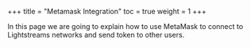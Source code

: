 +++
title = "Metamask Integration"
toc = true
weight = 1
+++

In this page we are going to explain how to use MetaMask to connect to Lightstreams networks
and send token to other users.
